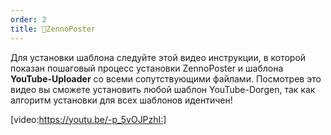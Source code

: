 ```yaml
---
order: 2
title: 🔹ZennoPoster
---
```


Для установки шаблона следуйте этой видео инструкции, в которой показан пошаговый процесс установки ZennoPoster и шаблона **YouTube-Uploader** со всеми сопутствующими файлами. Посмотрев это видео вы сможете установить любой шаблон YouTube-Dorgen, так как алгоритм установки для всех шаблонов идентичен!

[video:https://youtu.be/-p_5vOJPzhI:]